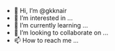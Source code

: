 - 👋 Hi, I’m @gkknair
- 👀 I’m interested in ...
- 🌱 I’m currently learning ...
- 💞️ I’m looking to collaborate on ...
- 📫 How to reach me ...

<!---
gkknair/gkknair is a ✨ special ✨ repository because its `README.md` (this file) appears on your GitHub profile.
You can click the Preview link to take a look at your changes.
--->
